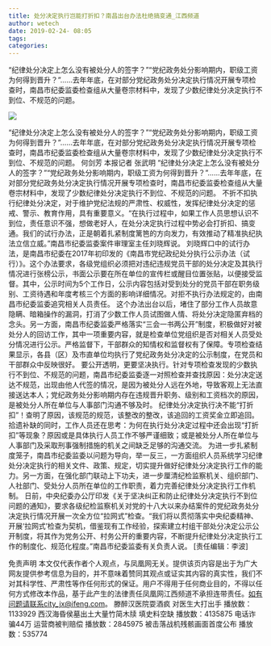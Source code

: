 ```yaml
---
title: 处分决定执行岂能打折扣？南昌出台办法杜绝搞变通_江西频道
author: wetech
date: 2019-02-24- 08:05
tags: 
categories: 
---
```

“纪律处分决定上怎么没有被处分人的签字？”“党纪政务处分影响期内，职级工资为何得到晋升？”……去年年底，在对部分党纪政务处分决定执行情况开展专项检查时，南昌市纪委监委检查组从大量卷宗材料中，发现了少数纪律处分决定执行不到位、不规范的问题。
<!-- more -->
                
<img align="center" border="0" src="http://p2.ifengimg.com/a/2016/0810/204c433878d5cf9size1_w16_h16.png" />
                
                
            
“纪律处分决定上怎么没有被处分人的签字？”“党纪政务处分影响期内，职级工资为何得到晋升？”……去年年底，在对部分党纪政务处分决定执行情况开展专项检查时，南昌市纪委监委检查组从大量卷宗材料中，发现了少数纪律处分决定执行不到位、不规范的问题。
何剑芳 本报记者 张武明
“纪律处分决定上怎么没有被处分人的签字？”“党纪政务处分影响期内，职级工资为何得到晋升？”……去年年底，在对部分党纪政务处分决定执行情况开展专项检查时，南昌市纪委监委检查组从大量卷宗材料中，发现了少数纪律处分决定执行不到位、不规范的问题。
不折不扣执行纪律处分决定，对于维护党纪法规的严肃性、权威性，发挥纪律处分决定的惩戒、警示、教育作用，具有重要意义。“在执行过程中，如果工作人员思想认识不到位，责任意识不强，想做老好人，在处分决定执行过程中势必会打折扣、搞变通。我们的试行办法，正是朝着扎紧制度篱笆的方向发力，有效推动了精准执纪执法立信立威。”南昌市纪委监委案件审理室主任刘晓辉说。
刘晓辉口中的试行办法，是南昌市纪委在2017年初印发的《南昌市党纪政纪处分执行公示办法（试行）》。这个办法要求，各级党组织必须把对违纪违规党员干部的处分决定及其执行情况进行张榜公示，书面公示要在所在单位的宣传栏或醒目位置张贴，以便接受监督。其中，公示时间为5个工作日，公示内容包括对受到处分的党员干部在职务级别、工资待遇和年度考核三个方面的影响详细情况。对拒不执行办法规定的，由南昌市纪委监委追究相关人员责任。
这个办法出台以后，堵住了部分工作人员故意隐瞒、暗箱操作的漏洞，打消了少数工作人员试图做人情、将处分决定隐匿弃档的念头。另一方面，南昌市纪委监委严格落实“三会一书两公开”制度，积极做好对被处分人的回访工作，其中一项重要内容，就是检查单位党组织是否对相关人员受处分情况进行公示。严格监督下，干部群众的知情权和监督权有了保障。专项检查结果显示，各县（区）及市直单位均执行了党纪政务处分决定的公示制度，在党员和干部群众中反映很好。
要公开透明，更要坚决执行。针对专项检查发现的少数执行不到位、不规范的问题，南昌市纪委监委逐一对照检查并查找原因：处分决定送达不规范，出现由他人代签的情况，是因为被处分人远在外地，导致客观上无法直接送达本人；党纪政务处分影响期内存在违规晋升职务、级别和工资档次的原因，是被处分人所在单位与人事部门沟通不够及时。
纪律处分决定执行决不能“打折扣”！查明了原因，该规范的规范，该整改的整改，该追回的工资奖金立即追回。拾遗补缺的同时，工作人员还在思考：为何在执行处分决定过程中还会出现“打折扣”等现象？原因或是具体执行人员工作不够严谨细致；或是被处分人所在单位与人事部门及采取刑事强制措施的机关之间缺乏足够的沟通交流。
为进一步扎紧制度笼子，南昌市纪委监委以问题为导向，举一反三，一方面组织人员系统学习纪律处分决定执行的相关文件、政策、规定，切实提升做好纪律处分决定执行工作的能力。另一方面，在强化部门联动上下功夫，进一步厘清纪检监察机关、组织部门、人社部门、受处分人员所在单位的工作职责，着力完善纪律处分决定执行工作机制。
日前，中央纪委办公厅印发《关于坚决纠正和防止纪律处分决定执行不到位问题的通知》，要求各级纪检监察机关对党的十八大以来办结案件的党纪政务处分决定执行情况开展一次全方位“拉网式”检查。“我们将以贯彻落实中央纪委精神、开展‘拉网式’检查为契机，借鉴现有工作经验，探索建立村组干部处分决定公示公开制度，将其作为党务公开、村务公开的重要内容，不断提升纪律处分决定执行工作的制度化、规范化程度。”南昌市纪委监委有关负责人说。
[责任编辑：李波]
            
免责声明
本文仅代表作者个人观点，与凤凰网无关。提供该页内容是出于为广大网友提供参考信息为目的，并不意味着赞同其观点或证实其内容的真实性，我们不对其科学性、严肃性等作任何形式的保证。用户不得用于任何商业目的，不得以任何方式修改本作品，基于此产生的法律责任凤凰网江西频道不承担连带责任。如有问题请联系city_jx@ifeng.com。
滕醉汉医院耍酒疯 对医生大打出手
播放数：1133929
西汉海昏侯墓出土大量竹简木牍 填史料空缺
播放数：4135875
电话诈骗44万 运营商被判赔偿
播放数：2845975
被击落战机残骸画面首度公布
播放数：535774
